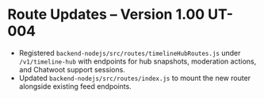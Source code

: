 # Route Updates – Version 1.00 UT-004

- Registered `backend-nodejs/src/routes/timelineHubRoutes.js` under `/v1/timeline-hub` with endpoints for hub snapshots, moderation actions, and Chatwoot support sessions.
- Updated `backend-nodejs/src/routes/index.js` to mount the new router alongside existing feed endpoints.
